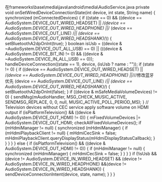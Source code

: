 在frameworks\base\media\java\android\media\AudioService.java
    private void onSetWiredDeviceConnectionState(int device, int state, String name)
    {
        synchronized (mConnectedDevices) {
            if ((state == 0) && ((device == AudioSystem.DEVICE_OUT_WIRED_HEADSET) ||
                    /*(device == AudioSystem.DEVICE_OUT_WIRED_HEADPHONE) ||*/
                    (device == AudioSystem.DEVICE_OUT_LINE) /*||
		    (device == AudioSystem.DEVICE_OUT_WIRED_HEADSHANK)*/)) {
                setBluetoothA2dpOnInt(true);
            }
            boolean isUsb = ((device & ~AudioSystem.DEVICE_OUT_ALL_USB) == 0) ||
                            (((device & AudioSystem.DEVICE_BIT_IN) != 0) &&
                             ((device & ~AudioSystem.DEVICE_IN_ALL_USB) == 0));
            handleDeviceConnection((state == 1), device, (isUsb ? name : ""));
            if (state != 0) {
                if ((device == AudioSystem.DEVICE_OUT_WIRED_HEADSET) ||
                    /*(device == AudioSystem.DEVICE_OUT_WIRED_HEADPHONE) ||*///修改蓝牙优先
                    (device == AudioSystem.DEVICE_OUT_LINE) /*||
		    (device == AudioSystem.DEVICE_OUT_WIRED_HEADSHANK)*/) {
                    setBluetoothA2dpOnInt(false);
                }
                if ((device & mSafeMediaVolumeDevices) != 0) {
                    sendMsg(mAudioHandler,
                            MSG_CHECK_MUSIC_ACTIVE,
                            SENDMSG_REPLACE,
                            0,
                            0,
                            null,
                            MUSIC_ACTIVE_POLL_PERIOD_MS);
                }
                // Television devices without CEC service apply software volume on HDMI output
                if (isPlatformTelevision() && ((device & AudioSystem.DEVICE_OUT_HDMI) != 0)) {
                    mFixedVolumeDevices |= AudioSystem.DEVICE_OUT_HDMI;
                    checkAllFixedVolumeDevices();
                    if (mHdmiManager != null) {
                        synchronized (mHdmiManager) {
                            if (mHdmiPlaybackClient != null) {
                                mHdmiCecSink = false;
                                mHdmiPlaybackClient.queryDisplayStatus(mHdmiDisplayStatusCallback);
                            }
                        }
                    }
                }
            } else {
                if (isPlatformTelevision() && ((device & AudioSystem.DEVICE_OUT_HDMI) != 0)) {
                    if (mHdmiManager != null) {
                        synchronized (mHdmiManager) {
                            mHdmiCecSink = false;
                        }
                    }
                }
            }
            if (!isUsb && (device != AudioSystem.DEVICE_IN_WIRED_HEADSET) 
		    && (device != AudioSystem.DEVICE_IN_WIRED_HEADPHONE)
		&&(device != AudioSystem.DEVICE_IN_WIRED_HEADSHANK)) {
                sendDeviceConnectionIntent(device, state, name);
            }
        }
    }

